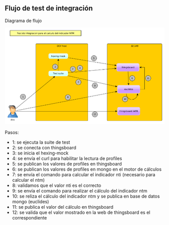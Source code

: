 

## Flujo de test de integración


Diagrama de flujo

![diagrama](./../../assets/imagenes/test_integracion_ntm.png)

Pasos:

- 1: se ejecuta la suite de test
- 2: se conecta con thingsboard
- 3: se inicia el hexing-mock
- 4: se envía el curl para habilitar la lectura de profiles
- 5: se publican los valores de profiles en thingsboard
- 6: se publican los valores de profiles en mongo en el motor de cálculos
- 7: se envía el comando para calcular el indicador nti (necesario para calcular el ntm)
- 8: validamos que el valor nti es el correcto
- 9: se envía el comando para realizar el cálculo del indicador ntm
- 10: se reliza el cálculo del indicador ntm y se publica en base de datos mongo (euclides)
- 11: se publica el valor del cálculo en thingsboard 
- 12: se valida que el valor mostrado en la web de thingsboard es el correspondiente 